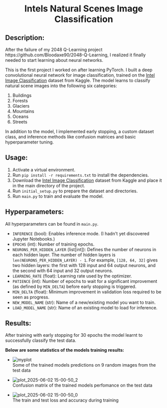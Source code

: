 <h1 align="center">Intels Natural Scenes Image Classification</h1>

<h2>Description:</h2>

<p>
After the failure of my 2048 Q-Learning project https://github.com/Bloodaxe90/2048-Q-Learning, I realized it finally needed to start learning about neural networks.
</p>

<p>
This is the first project I worked on after learning PyTorch. I built a deep convolutional neural network for image classification, trained on the <a href="https://www.kaggle.com/datasets/puneet6060/intel-image-classification">Intel Image Classification</a> dataset from Kaggle. The model learns to classify natural scene images into the following six categories:
</p>

<ol>
  <li>Buildings</li>
  <li>Forests</li>
  <li>Glaciers</li>
  <li>Mountains</li>
  <li>Oceans</li>
  <li>Streets</li>
</ol>

<p>
In addition to the model, I implemented early stopping, a custom dataset class, and inference methods like confusion matrices and basic hyperparameter tuning.
</p>

<h2>Usage:</h2>
<ol>
  <li>Activate a virtual environment.</li>
  <li>Run <code>pip install -r requirements.txt</code> to install the dependencies.</li>
  <li>Download the <a href="https://www.kaggle.com/datasets/puneet6060/intel-image-classification">Intel Image Classification</a> dataset from Kaggle and place it in the main directory of the project.</li>
  <li>Run <code>initial_setup.py</code> to prepare the dataset and directories.</li>
  <li>Run <code>main.py</code> to train and evaluate the model.</li>
</ol>


<h2>Hyperparameters:</h2>
<p>All hyperparameters can be found in <code>main.py</code>.</p>
<ul>
  <li><code>INFERENCE</code> (bool): Enables inference mode. (I hadn't yet discovered Jupyter Notebooks.)</li>
  <li><code>EPOCHS</code> (int): Number of training epochs.</li>
  <li>
    <code>NEURONS_PER_HIDDEN_LAYER</code> (list[int]): Defines the number of neurons in each hidden layer. 
    The number of hidden layers is <code>len(NEURONS_PER_HIDDEN_LAYER) - 1</code>. 
    For example, <code>[128, 64, 32]</code> gives two hidden layers: the first with 128 input and 64 output neurons, 
    and the second with 64 input and 32 output neurons.
  </li>
  <li><code>LEARNING_RATE</code> (float): Learning rate used by the optimizer.</li>
  <li><code>PATIENCE</code> (int): Number of epochs to wait for a significant improvement (as defined by <code>MIN_DELTA</code>) before early stopping is triggered.</li>
  <li><code>MIN_DELTA</code> (float): Minimum improvement in validation loss required to be seen as progress.</li>
  <li><code>NEW_MODEL_NAME</code> (str): Name of a new/existing model you want to train.</li>
  <li><code>LOAD_MODEL_NAME</code> (str): Name of an existing model to load for inference.</li>
</ul>

<h2>Results:</h2>
<p>
After training with early stopping for 30 epochs the model learnt to successfully classify the test data.
</p>
<p>
<strong>Below are some statistics of the models training results:</strong>
<ul>
  <li>

![myplot](https://github.com/user-attachments/assets/02ebbda2-2be8-4520-a322-8dbba2541679)
  </br> Some of the trained models predictions on 9 random images from the test data
  </li>
  <li>

![plot_2025-06-02 15-00-50_2](https://github.com/user-attachments/assets/a526b11b-f743-4844-93c6-6ecbeeebff35)
  </br> Confusion matrix of the trained models perfomance on the test data
  </li>
  <li>  

![plot_2025-06-02 15-00-50_0](https://github.com/user-attachments/assets/851a50d3-3d5c-499d-b3d9-ba4c333ea431)
  </br> The train and test loss and accuracy during training 
  </li>
</ul>
</p>




